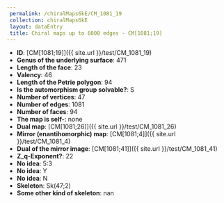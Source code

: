 ```yaml
--- 
 permalink: /chiralMaps6kE/CM_1081_19 
 collection: chiralMaps6kE
 layout: dataEntry
 title: Chiral maps up to 6000 edges - CM[1081;19]
---
```


- **ID**: [CM[1081;19]]({{ site.url }}/test/CM_1081_19)
- **Genus of the underlying surface**: 471
- **Length of the face**: 23
- **Valency**: 46
- **Length of the Petrie polygon**: 94
- **Is the automorphism group solvable?**: S
- **Number of vertices**: 47
- **Number of edges**: 1081
- **Number of faces**: 94
- **The map is self-**: none
- **Dual map**: [CM[1081;26]]({{ site.url }}/test/CM_1081_26)
- **Mirror (enantihomorphic) map**: [CM[1081;4]]({{ site.url }}/test/CM_1081_4)
- **Dual of the mirror image**: [CM[1081;41]]({{ site.url }}/test/CM_1081_41)
- **Z_q-Exponent?**: 22
- **No idea**:  5:3
- **No idea**: Y
- **No idea**: N
- **Skeleton**: Sk(47;2)
- **Some other kind of skeleton**: nan
